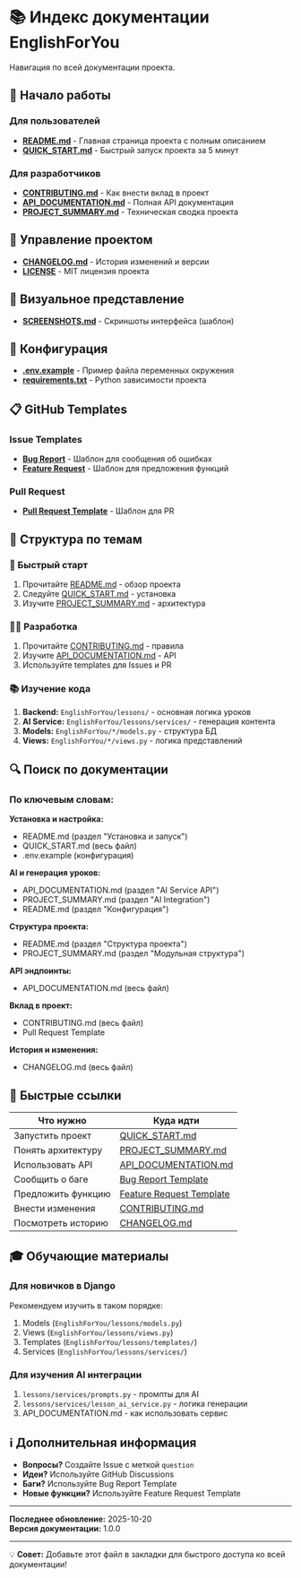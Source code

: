 # 📚 Индекс документации EnglishForYou

Навигация по всей документации проекта.

## 🚀 Начало работы

### Для пользователей
- **[README.md](README.md)** - Главная страница проекта с полным описанием
- **[QUICK_START.md](QUICK_START.md)** - Быстрый запуск проекта за 5 минут

### Для разработчиков
- **[CONTRIBUTING.md](CONTRIBUTING.md)** - Как внести вклад в проект
- **[API_DOCUMENTATION.md](API_DOCUMENTATION.md)** - Полная API документация
- **[PROJECT_SUMMARY.md](PROJECT_SUMMARY.md)** - Техническая сводка проекта

## 📝 Управление проектом

- **[CHANGELOG.md](CHANGELOG.md)** - История изменений и версии
- **[LICENSE](LICENSE)** - MIT лицензия проекта

## 📸 Визуальное представление

- **[SCREENSHOTS.md](SCREENSHOTS.md)** - Скриншоты интерфейса (шаблон)

## 🔧 Конфигурация

- **[.env.example](.env.example)** - Пример файла переменных окружения
- **[requirements.txt](requirements.txt)** - Python зависимости проекта

## 📋 GitHub Templates

### Issue Templates
- **[Bug Report](.github/ISSUE_TEMPLATE/bug_report.md)** - Шаблон для сообщения об ошибках
- **[Feature Request](.github/ISSUE_TEMPLATE/feature_request.md)** - Шаблон для предложения функций

### Pull Request
- **[Pull Request Template](.github/PULL_REQUEST_TEMPLATE.md)** - Шаблон для PR

## 📖 Структура по темам

### 🎯 Быстрый старт
1. Прочитайте [README.md](README.md) - обзор проекта
2. Следуйте [QUICK_START.md](QUICK_START.md) - установка
3. Изучите [PROJECT_SUMMARY.md](PROJECT_SUMMARY.md) - архитектура

### 👨‍💻 Разработка
1. Прочитайте [CONTRIBUTING.md](CONTRIBUTING.md) - правила
2. Изучите [API_DOCUMENTATION.md](API_DOCUMENTATION.md) - API
3. Используйте templates для Issues и PR

### 📚 Изучение кода
1. **Backend:** `EnglishForYou/lessons/` - основная логика уроков
2. **AI Service:** `EnglishForYou/lessons/services/` - генерация контента
3. **Models:** `EnglishForYou/*/models.py` - структура БД
4. **Views:** `EnglishForYou/*/views.py` - логика представлений

## 🔍 Поиск по документации

### По ключевым словам:

**Установка и настройка:**
- README.md (раздел "Установка и запуск")
- QUICK_START.md (весь файл)
- .env.example (конфигурация)

**AI и генерация уроков:**
- API_DOCUMENTATION.md (раздел "AI Service API")
- PROJECT_SUMMARY.md (раздел "AI Integration")
- README.md (раздел "Конфигурация")

**Структура проекта:**
- README.md (раздел "Структура проекта")
- PROJECT_SUMMARY.md (раздел "Модульная структура")

**API эндпоинты:**
- API_DOCUMENTATION.md (весь файл)

**Вклад в проект:**
- CONTRIBUTING.md (весь файл)
- Pull Request Template

**История и изменения:**
- CHANGELOG.md (весь файл)

## 📱 Быстрые ссылки

| Что нужно | Куда идти |
|-----------|-----------|
| Запустить проект | [QUICK_START.md](QUICK_START.md) |
| Понять архитектуру | [PROJECT_SUMMARY.md](PROJECT_SUMMARY.md) |
| Использовать API | [API_DOCUMENTATION.md](API_DOCUMENTATION.md) |
| Сообщить о баге | [Bug Report Template](.github/ISSUE_TEMPLATE/bug_report.md) |
| Предложить функцию | [Feature Request Template](.github/ISSUE_TEMPLATE/feature_request.md) |
| Внести изменения | [CONTRIBUTING.md](CONTRIBUTING.md) |
| Посмотреть историю | [CHANGELOG.md](CHANGELOG.md) |

## 🎓 Обучающие материалы

### Для новичков в Django
Рекомендуем изучить в таком порядке:
1. Models (`EnglishForYou/lessons/models.py`)
2. Views (`EnglishForYou/lessons/views.py`)
3. Templates (`EnglishForYou/lessons/templates/`)
4. Services (`EnglishForYou/lessons/services/`)

### Для изучения AI интеграции
1. `lessons/services/prompts.py` - промпты для AI
2. `lessons/services/lesson_ai_service.py` - логика генерации
3. API_DOCUMENTATION.md - как использовать сервис

## ℹ️ Дополнительная информация

- **Вопросы?** Создайте Issue с меткой `question`
- **Идеи?** Используйте GitHub Discussions
- **Баги?** Используйте Bug Report Template
- **Новые функции?** Используйте Feature Request Template

---

**Последнее обновление:** 2025-10-20  
**Версия документации:** 1.0.0

---

💡 **Совет:** Добавьте этот файл в закладки для быстрого доступа ко всей документации!
